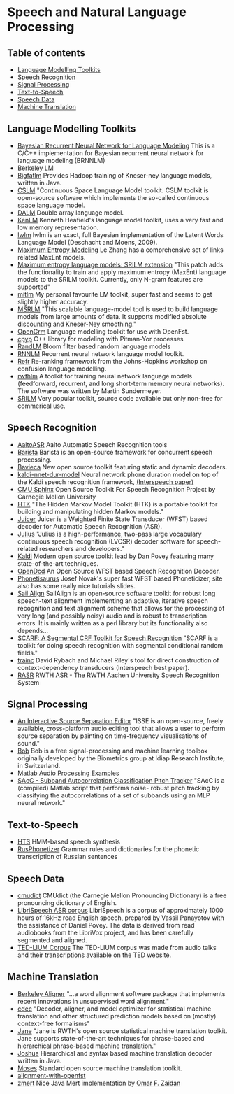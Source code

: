# Speech and Natural Language Processing

## Table of contents
- [Language Modelling Toolkits](#Language-modelling-Toolkits)
- [Speech Recognition](#Speech-Recognition)
- [Signal Processing](#Signal-Processing)
- [Text-to-Speech](#Text-to-Speech)
- [Speech Data](#Speech-Data)
- [Machine Translation](#Machine-Translation)

## Language Modelling Toolkits

-   [Bayesian Recurrent Neural Network for Language
    Modeling](http://chien.cm.nctu.edu.tw/bayesian-recurrent-neural-network-for-language-modeling/)
    This is a C/C++ implementation for Bayesian recurrent neural network
    for language modeling (BRNNLM)
-   [Berkeley LM](http://code.google.com/p/berkeleylm/)
-   [Bigfatlm](https://github.com/jhclark/bigfatlm) Provides Hadoop
    training of Kneser-ney language models, written in Java.
-   [CSLM](http://www-lium.univ-lemans.fr/cslm/) "Continuous Space
    Language Model toolkit. CSLM toolkit is open-source software which
    implements the so-called continuous space language model.
-   [DALM](https://github.com/jnory/DALM) Double array language model.
-   [KenLM](http://kheafield.com/code/kenlm/) Kenneth Heafield's
    language model toolkit, uses a very fast and low memory
    representation.
-   [lwlm](http://chasen.org/~daiti-m/dist/lwlm/) lwlm is an exact, full
    Bayesian implementation of the Latent Words Language Model
    (Deschacht and Moens, 2009).
-   [Maximum Entropy
    Modeling](http://homepages.inf.ed.ac.uk/lzhang10/maxent.html) Le
    Zhang has a comprehensive set of links related MaxEnt models.
-   [Maximum entropy language models: SRILM
    extension](http://www.phon.ioc.ee/dokuwiki/doku.php?id=people:tanel:srilm-me.en)
    "This patch adds the functionality to train and apply maximum
    entropy (MaxEnt) language models to the SRILM toolkit. Currently,
    only N-gram features are supported"
-   [mitlm](https://code.google.com/p/mitlm/) My personal favourite LM
    toolkit, super fast and seems to get slightly higher accuracy.
-   [MSRLM](http://research.microsoft.com/en-us/downloads/78e26f9c-fc9a-44bb-80a7-69324c62df8c/default.aspx)
    "This scalable language-model tool is used to build language models
    from large amounts of data. It supports modified absolute
    discounting and Kneser-Ney smoothing."
-   [OpenGrm](http://opengrm.org) Language modelling toolkit for use
    with OpenFst.
-   [cpyp](https://github.com/redpony/cpyp) C++ library for modeling
    with Pitman-Yor processes
-   [RandLM](http://sourceforge.net/projects/randlm/) Bloom filter based
    random language models
-   [RNNLM](http://www.fit.vutbr.cz/~imikolov/rnnlm/) Recurrent neural
    network language model toolkit.
-   [Refr](http://code.google.com/p/refr) Re-ranking framework from the
    Johns-Hopkins workshop on confusion language modelling.
-   [rwthlm](http://www-i6.informatik.rwth-aachen.de/web/Software/rwthlm.php)
    A toolkit for training neural network language models (feedforward,
    recurrent, and long short-term memory neural networks). The software
    was written by Martin Sundermeyer.
-   [SRILM](http://www.speech.sri.com/projects/%20srilm/) Very popular
    toolkit, source code avaliable but only non-free for commerical use.

## Speech Recognition

-   [AaltoASR](https://github.com/aalto-speech) Aalto Automatic Speech
    Recognition tools
-   [Barista](https://github.com/usc-sail/barista) Barista is an
    open-source framework for concurrent speech processing.
-   [Bavieca](http://www.bavieca.org/index.html) New open source toolkit
    featuring static and dynamic decoders.
-   [kaldi-nnet-dur-model](https://github.com/alumae/kaldi-nnet-dur-model)
    Neural network phone duration model on top of the Kaldi speech
    recognition framework, [(Interspeech
    paper)](https://phon.ioc.ee/dokuwiki/lib/exe/fetch.php?media=people:tanel:icassp2014-durmodel.pdf)
-   [CMU Sphinx](http://cmusphinx.sourceforge.net/) Open Source Toolkit
    For Speech Recognition Project by Carnegie Mellon University
-   [HTK](http://htk.eng.cam.ac.uk/) "The Hidden Markov Model Toolkit
    (HTK) is a portable toolkit for building and manipulating hidden
    Markov models."
-   [Juicer](https://github.com/idiap/juicer) Juicer is a Weighted
    Finite State Transducer (WFST) based decoder for Automatic Speech
    Recognition (ASR).
-   [Julius](http://julius.sourceforge.jp/en_index.php) "Julius is a
    high-performance, two-pass large vocabulary continuous speech
    recognition (LVCSR) decoder software for speech-related researchers
    and developers."
-   [Kaldi](http://kaldi.sourceforge.net/) Modern open source toolkit
    lead by Dan Povey featuring many state-of-the-art techniques.
-   [OpenDcd](http://opendcd.org/) An Open Source WFST based Speech
    Recognition Decoder.
-   [Phonetisaurus](https://code.google.com/p/phonetisaurus/) Josef
    Novak's super fast WFST based Phoneticizer, site also has some
    really nice tutorials slides.
-   [Sail Align](https://github.com/nassosoassos/sail_align) SailAlign
    is an open-source software toolkit for robust long speech-text
    alignment implementing an adaptive, iterative speech recognition and
    text alignment scheme that allows for the processing of very long
    (and possibly noisy) audio and is robust to transcription errors. It
    is mainly written as a perl library but its functionality also
    depends…
-   [SCARF: A Segmental CRF Toolkit for Speech
    Recognition](http://research.microsoft.com/en-us/projects/scarf/)
    "SCARF is a toolkit for doing speech recognition with segmental
    conditional random fields."
-   [trainc](https://code.google.com/p/trainc/) David Rybach and Michael
    Riley's tool for direct construction of context-dependency
    transducers (Interspeech best paper).
-   [RASR](http://www-i6.informatik.rwth-aachen.de/rwth-asr/) RWTH ASR -
    The RWTH Aachen University Speech Recognition System


## Signal Processing

-   [An Interactive Source Separation
    Editor](http://isse.sourceforge.net/) "ISSE is an open-source,
    freely available, cross-platform audio editing tool that allows a
    user to perform source separation by painting on time-frequency
    visualisations of sound."
-   [Bob](https://github.com/idiap/bob) Bob is a free signal-processing
    and machine learning toolbox originally developed by the Biometrics
    group at Idiap Research Institute, in Switzerland.
-   [Matlab Audio Processing
    Examples](http://www.ee.columbia.edu/~dpwe/resources/matlab/)
-   [SAcC - Subband Autocorrelation Classification Pitch
    Tracker](http://labrosa.ee.columbia.edu/projects/SAcC/) "SAcC is a
    (compiled) Matlab script that performs noise- robust pitch tracking
    by classifying the autocorrelations of a set of subbands using an
    MLP neural network."


## Text-to-Speech

-   [HTS](http://hts.sp.nitech.ac.jp/) HMM-based speech synthesis
-   [RusPhonetizer](https://github.com/wilpert/RusPhonetizer) Grammar
    rules and dictionaries for the phonetic transcription of Russian
    sentences


## Speech Data

-   [cmudict](https://github.com/cmusphinx/cmudict) CMUdict (the
    Carnegie Mellon Pronouncing Dictionary) is a free pronouncing
    dictionary of English.
-   [LibriSpeech ASR corpus](http://www.openslr.org/12/) LibriSpeech is
    a corpus of approximately 1000 hours of 16kHz read English speech,
    prepared by Vassil Panayotov with the assistance of Daniel Povey.
    The data is derived from read audiobooks from the LibriVox project,
    and has been carefully segmented and aligned.
-   [TED-LIUM
    Corpus](http://www-lium.univ-lemans.fr/en/content/ted-lium-corpus)
    The TED-LIUM corpus was made from audio talks and their
    transcriptions available on the TED website.


## Machine Translation

-   [Berkeley Aligner](https://code.google.com/p/berkeleyaligner/) "...a
    word alignment software package that implements recent innovations
    in unsupervised word alignment."
-   [cdec](https://github.com/redpony/cdec) "Decoder, aligner, and model
    optimizer for statistical machine translation and other structured
    prediction models based on (mostly) context-free formalisms"
-   [Jane](http://www-i6.informatik.rwth-aachen.de/jane/) "Jane is
    RWTH's open source statistical machine translation toolkit. Jane
    supports state-of-the-art techniques for phrase-based and
    hierarchical phrase-based machine translation."
-   [Joshua](http://joshua-decoder.org/) Hierarchical and syntax based
    machine translation decoder written in Java.
-   [Moses](http://www.statmt.org/moses/) Standard open source machine
    translation toolkit.
-   [alignment-with-openfst](https://github.com/ldmt-muri/alignment-with-openfst)
-   [zmert](http://cs.jhu.edu/~ozaidan/zmert/) Nice Java Mert
    implementation by [Omar F. Zaidan](http://www.cs.jhu.edu/~ozaidan/)
